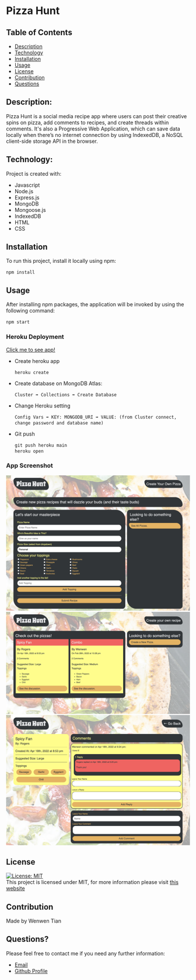 # Pizza Hunt

## Table of Contents

- [Description](#description)
- [Technology](#Technology)
- [Installation](#installation)
- [Usage](#usage)
- [License](#license)
- [Contribution](#contribution)
- [Questions](#questions)

## Description:

Pizza Hunt is a social media recipe app where users can post their creative spins on pizza, add comments to recipes, and create threads within comments. It's also a Progressive Web Application, which can save data locally when there’s no internet connection by using IndexedDB, a NoSQL client-side storage API in the browser.

## Technology:

Project is created with:

- Javascript
- Node.js
- Express.js
- MongoDB
- Mongoose.js
- IndexedDB
- HTML
- CSS

## Installation

To run this project, install it locally using npm:

```
npm install
```

## Usage

After installing npm packages, the application will be invoked by using the following command:

```
npm start
```

### Heroku Deployment

[Click me to see app!](https://pizza-hunt-20223.herokuapp.com/)

- Create heroku app

  ```
  heroku create
  ```

- Create database on MongoDB Atlas:

  ```
  Cluster ➡️ Collections ➡️ Create Database
  ```

- Change Heroku setting

  ```
  Config Vars ➡️ KEY: MONGODB_URI ➡️ VALUE: (from Cluster connect, change password and database name)
  ```

- Git push
  ```
  git push heroku main
  heroku open
  ```

### App Screenshot

![Screenshot](./public/assets/images/ph1.png)
![Screenshot](./public/assets/images/ph2.png)
![Screenshot](./public/assets/images/ph3.png)

## License

[![License: MIT](https://img.shields.io/badge/License-MIT-yellow.svg)](https://opensource.org/licenses/MIT) <br>
This project is licensed under MIT, for more information please visit [this website](https://opensource.org/licenses/MIT)

## Contribution

Made by Wenwen Tian

## Questions?

Please feel free to contact me if you need any further information:

- [Email](mailto:wwtian9@gmail.com)
- [Github Profile](https://github.com/joce1ynn)
